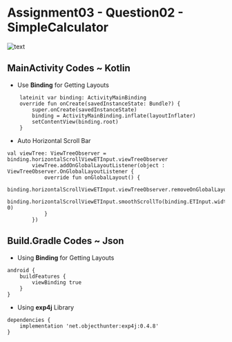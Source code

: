 # Assignment03 - Question02 - SimpleCalculator
![text](https://github.com/MoeeinAali/CE429-MP/blob/e853565f8061dd9da4262e482f17b5ee190fc897/Assignments/Assignment03/Question02-SimpleCalculator/Animation.gif)
## MainActivity Codes ~ Kotlin

* Use **Binding** for Getting Layouts
```
    lateinit var binding: ActivityMainBinding
    override fun onCreate(savedInstanceState: Bundle?) {
        super.onCreate(savedInstanceState)
        binding = ActivityMainBinding.inflate(layoutInflater)
        setContentView(binding.root)
    }
```
* Auto Horizontal Scroll Bar
```
val viewTree: ViewTreeObserver = binding.horizontalScrollViewETInput.viewTreeObserver
        viewTree.addOnGlobalLayoutListener(object : ViewTreeObserver.OnGlobalLayoutListener {
            override fun onGlobalLayout() {
                binding.horizontalScrollViewETInput.viewTreeObserver.removeOnGlobalLayoutListener(this)
                binding.horizontalScrollViewETInput.smoothScrollTo(binding.ETInput.width, 0)
            }
        })
```


## Build.Gradle Codes ~ Json

* Using **Binding** for Getting Layouts
```
android {
    buildFeatures {
        viewBinding true
    }
}
```

* Using **exp4j** Library 
```
dependencies {
    implementation 'net.objecthunter:exp4j:0.4.8'
}
```


